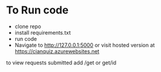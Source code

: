 # To Run code 
- clone repo
- install requirements.txt
- run code
- Navigate to http://127.0.0.1:5000
or visit hosted version at https://cianquiz.azurewebsites.net

to view requests submitted add /get or get/id
